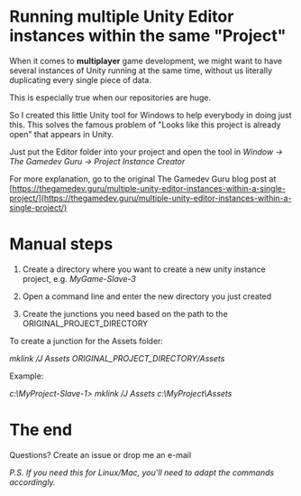 # Running multiple Unity Editor instances within the same "Project"

When it comes to **multiplayer** game development, we might want to have several instances of Unity running at the same time, without us literally duplicating every single piece of data.

This is especially true when our repositories are huge.

So I created this little Unity tool for Windows to help everybody in doing just this. This solves the famous problem of "Looks like this project is already open" that appears in Unity.

Just put the Editor folder into your project and open the tool in *Window → The Gamedev Guru → Project Instance Creator*

For more explanation, go to the original The Gamedev Guru blog post at [https://thegamedev.guru/multiple-unity-editor-instances-within-a-single-project/](https://thegamedev.guru/multiple-unity-editor-instances-within-a-single-project/)

# Manual steps

1. Create a directory where you want to create a new unity instance project, e.g. _MyGame-Slave-3_

2. Open a command line and enter the new directory you just created

3. Create the junctions you need based on the path to the ORIGINAL_PROJECT_DIRECTORY


To create a junction for the Assets folder:

_mklink /J Assets ORIGINAL_PROJECT_DIRECTORY/Assets_

Example:

*c:\MyProject-Slave-1> mklink /J Assets c:\MyProject\Assets*

# The end

Questions? Create an issue or drop me an e-mail

*P.S. If you need this for Linux/Mac, you'll need to adapt the commands accordingly.*